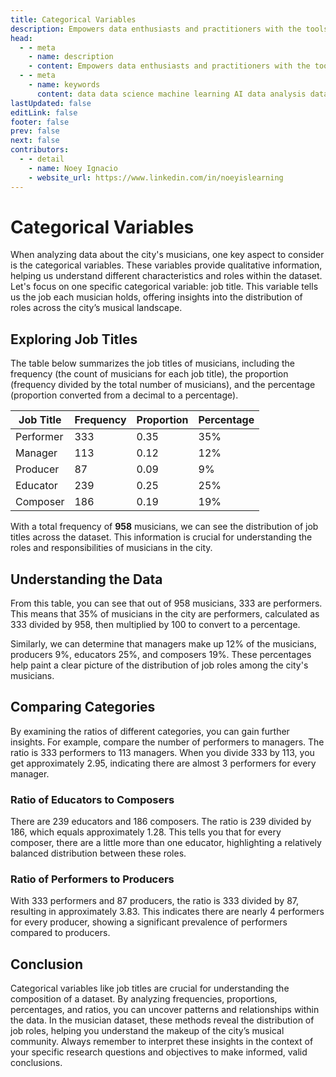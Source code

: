 ```yaml
---
title: Categorical Variables
description: Empowers data enthusiasts and practitioners with the tools and knowledge to unlock the potential of data.
head:
  - - meta
    - name: description
    - content: Empowers data enthusiasts and practitioners with the tools and knowledge to unlock the potential of data.
  - - meta
    - name: keywords
      content: data data science machine learning AI data analysis data-driven data enthusiasts data practitioners
lastUpdated: false
editLink: false
footer: false
prev: false
next: false
contributors:
  - - detail
    - name: Noey Ignacio
    - website_url: https://www.linkedin.com/in/noeyislearning
---
```


# Categorical Variables

When analyzing data about the city's musicians, one key aspect to consider is the categorical variables. These variables provide qualitative information, helping us understand different characteristics and roles within the dataset. Let's focus on one specific categorical variable: job title. This variable tells us the job each musician holds, offering insights into the distribution of roles across the city’s musical landscape.

## Exploring Job Titles

The table below summarizes the job titles of musicians, including the frequency (the count of musicians for each job title), the proportion (frequency divided by the total number of musicians), and the percentage (proportion converted from a decimal to a percentage).

| Job Title | Frequency | Proportion | Percentage |
| --------- | --------- | ---------- | ---------- |
| Performer | 333       | 0.35       | 35%        |
| Manager   | 113       | 0.12       | 12%        |
| Producer  | 87        | 0.09       | 9%         |
| Educator  | 239       | 0.25       | 25%        |
| Composer  | 186       | 0.19       | 19%        |

With a total frequency of **958** musicians, we can see the distribution of job titles across the dataset. This information is crucial for understanding the roles and responsibilities of musicians in the city.

## Understanding the Data

From this table, you can see that out of 958 musicians, 333 are performers. This means that 35% of musicians in the city are performers, calculated as 333 divided by 958, then multiplied by 100 to convert to a percentage.

Similarly, we can determine that managers make up 12% of the musicians, producers 9%, educators 25%, and composers 19%. These percentages help paint a clear picture of the distribution of job roles among the city's musicians.

## Comparing Categories

By examining the ratios of different categories, you can gain further insights. For example, compare the number of performers to managers. The ratio is 333 performers to 113 managers. When you divide 333 by 113, you get approximately 2.95, indicating there are almost 3 performers for every manager.

### Ratio of Educators to Composers

There are 239 educators and 186 composers. The ratio is 239 divided by 186, which equals approximately 1.28. This tells you that for every composer, there are a little more than one educator, highlighting a relatively balanced distribution between these roles.

### Ratio of Performers to Producers

With 333 performers and 87 producers, the ratio is 333 divided by 87, resulting in approximately 3.83. This indicates there are nearly 4 performers for every producer, showing a significant prevalence of performers compared to producers.

## Conclusion

Categorical variables like job titles are crucial for understanding the composition of a dataset. By analyzing frequencies, proportions, percentages, and ratios, you can uncover patterns and relationships within the data. In the musician dataset, these methods reveal the distribution of job roles, helping you understand the makeup of the city’s musical community. Always remember to interpret these insights in the context of your specific research questions and objectives to make informed, valid conclusions.
